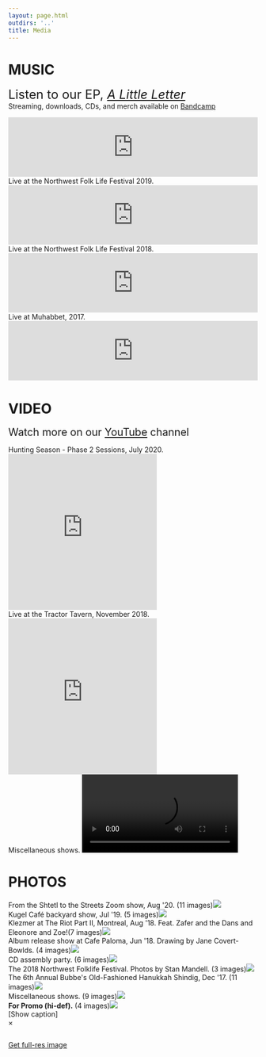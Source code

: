 ```yaml
---
layout: page.html
outdirs: '..'
title: Media
---
```

<h1>MUSIC</h1>
<div class='sounds'>
<p class='follow'><span style='font-size:1.8em;'>Listen to our EP, <i><a href='https://brivele.bandcamp.com/releases'>A Little Letter</a></i></span><br>Streaming, downloads, CDs, and merch available on <a href='https://brivele.bandcamp.com/merch'>Bandcamp</a></p>

<div class='bandcampembed'>
<iframe style="border: 0; width: 100%; height: 120px;" src="https://bandcamp.com/EmbeddedPlayer/album=776969049/size=large/bgcol=ffffff/linkcol=da810f/tracklist=false/artwork=small/transparent=true/" seamless><a href="http://brivele.bandcamp.com/album/a-little-letter">A Little Letter by Brivele</a></iframe>
</div>

<div class='soundcloudembed'>

<div class='playlist'><span class='caption'>Live at the Northwest Folk Life Festival 2019.</span>
<iframe width="100%" height="120" scrolling="yes" frameborder="yes" src="https://w.soundcloud.com/player/?url=https%3A//api.soundcloud.com/tracks/631097751&amp;color=%23ff5500&amp;auto_play=false&amp;hide_related=false&amp;show_comments=true&amp;show_user=true&amp;show_reposts=true&amp;show_teaser=true&amp;visual=true"></iframe></div>

<div class='playlist'><span class='caption'>Live at the Northwest Folk Life Festival 2018.</span>
<iframe width="100%" height="120" scrolling="yes" frameborder="yes" src="https://w.soundcloud.com/player/?url=https%3A//api.soundcloud.com/tracks/451542264&amp;color=%23ff5500&amp;auto_play=false&amp;hide_related=false&amp;show_comments=true&amp;show_user=true&amp;show_reposts=true&amp;show_teaser=true&amp;visual=true"></iframe></div>

<div class='playlist'><span class='caption'>Live at Muhabbet, 2017.</span>
<iframe width="100%" height="120" scrolling="yes" frameborder="yes" src="https://w.soundcloud.com/player/?url=https%3A//api.soundcloud.com/tracks/360580616&amp;color=%23ff5500&amp;auto_play=false&amp;hide_related=false&amp;show_comments=true&amp;show_user=true&amp;show_reposts=true&amp;show_teaser=true&amp;visual=true"></iframe></div>

</div>
</div>

<h1>VIDEO</h1>
<p class='follow'><span style='font-size:1.5em;'>Watch more on our <a href='https://www.youtube.com/channel/UCmr6wOxFd3DQY7nJqINhQqw'>YouTube</a> channel</span></p>
<div class='videoembed'>
<div class='video'>
<span class='caption'>Hunting Season - Phase 2 Sessions, July  2020.</span>
<iframe height="315" src="https://www.youtube-nocookie.com/embed/Zc2wqXhd2yY" frameborder="0" allow="accelerometer; autoplay; encrypted-media; gyroscope; picture-in-picture" allowfullscreen></iframe>
</div>

<div class='video'>
<span class='caption'>Live at the Tractor Tavern, November 2018.</span>
<iframe height="315" src="https://www.youtube-nocookie.com/embed/MZ0pWwseqjo" frameborder="0" allow="accelerometer; autoplay; encrypted-media; gyroscope; picture-in-picture" allowfullscreen></iframe>
</div>

<!--<div class='video'>
<span class='caption'>Live at our Album release show in June 2018.</span>
<iframe height="315" src="https://www.youtube-nocookie.com/embed/bA0Y0ecoepg" frameborder="0" allow="autoplay; encrypted-media" allowfullscreen></iframe>
</div>-->

<div class='video'>
<span class='caption'>Miscellaneous shows.</span>
<video id='videoelement' controls width='315'>
<source src='../images/video/19-02-23.mp4' type='video/mp4'>Your browser does not support the video tag.
</video>
<div class='arrowseparator'></div>
<span class='vidlarr'><i class="fa fa-angle-left fa-2x"></i></span>
<span class='vidrarr'><i class="fa fa-angle-right fa-2x"></i></span>
<div class='vidattrib'></div>
</div>

</div>


<h1>PHOTOS</h1>
<div class='sightspocket'>
<div class='sights'>
<div><span class='caption'>From the Shtetl to the Streets Zoom show, Aug '20. <span class='total'>(11 images)</span></span><img src='../images/shows/shtetl-to-streets-20/thumb.jpg'></div>

<div><span class='caption'>Kugel Caf&eacute; backyard show, Jul '19. <span class='total'>(5 images)</span></span><img src='../images/shows/kugel-cafe19/thumb.jpg'></div>

<!--<div><span class='caption'>Khanike show at Cafe Paloma with Malke &amp; the Boychiks, Dec '18. <span class='total'>(3 images)</span></span><img src='../images/shows/paloma-khanike18/thumb.jpg'></div>-->

<div><span class='caption'>Klezmer at The Riot Part II, Montreal, Aug '18. Feat. Zafer and the Dans and Eleonore and Zoe!<span class='total'>(7 images)</span></span><img src='../images/shows/theriot-montreal18/thumb.jpg'></div>

<div><span class='caption'>Album release show at Cafe Paloma, Jun '18. Drawing by Jane Covert-Bowlds. <span class='total'>(4 images)</span></span><img src='../images/shows/paloma-release18/thumb.jpg'></div>

<div><span class='caption'>CD assembly party. <span class='total'>(6 images)</span></span><img src='../images/shows/cdassembly/thumb.jpg'></div>

<div><span class='caption'>The 2018 Northwest Folklife Festival. Photos by Stan Mandell. <span class='total'>(3 images)</span></span><img src='../images/shows/folklife18/thumb.jpg'></div>

<div><span class='caption'>The 6th Annual Bubbe's Old-Fashioned Hanukkah Shindig, Dec '17. <span class='total'>(11 images)</span></span><img src='../images/shows/bubbes17/thumb.jpg'></div>

<div><span class='caption'>Miscellaneous shows. <span class='total'>(9 images)</span></span><img src='../images/shows/misc/thumb.jpg'></div>

<div><span class='caption'><b>For Promo (hi-def).</b> <span class='total'>(4 images)</span></span><img src='../images/bandpix/lowfi/thumb.JPG'></div>
</div>
</div>

<!--////////////////////////////////////////////////////////////-->
<div id='photo-overlay'><span class='showid'>[Show caption]<!--<i class='fa fa-angle-double-up fa-lg'></i>--></span>
<div class='showidcontainer'><div class='theidoftheshow'></div></div>
<div class='thisphoto'>
<span class='xit'>&times;</span>
<span class='larr'><i class="fa fa-angle-left fa-2x"></i></span><span class='rarr'><i class="fa fa-angle-right fa-2x"></i></span>
<figure><img src=''></figure>
<div id='getfullres'><span><a href='' target='_blank'><i class="fa fa-download" aria-hidden="true"></i> Get full-res image</a></span></div>
<div id="leftside"></div>
<div id="rightside"></div>
</div>
<div class='attribution-container'><span class='attribution'></span></div>
</div>


